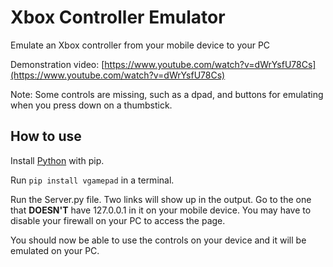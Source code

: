 
# Xbox Controller Emulator
Emulate an Xbox controller from your mobile device to your PC  

Demonstration video: [https://www.youtube.com/watch?v=dWrYsfU78Cs](https://www.youtube.com/watch?v=dWrYsfU78Cs)  

Note: Some controls are missing, such as a dpad, and buttons for emulating when you press down on a thumbstick.  

## How to use
Install [Python](https://www.python.org/) with pip.  

Run `pip install vgamepad` in a terminal.  
 
 Run the Server.py file. Two links will show up in the output. Go to the one that **DOESN'T** have 127.0.0.1 in it on your mobile device. You may have to disable your firewall on your PC to access the page.  

You should now be able to use the controls on your device and it will be emulated on your PC.
